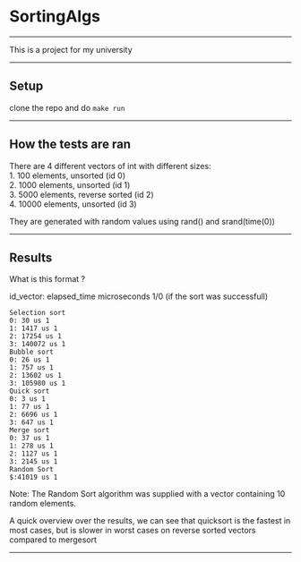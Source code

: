 # SortingAlgs

---

This is a project for my university

---

## Setup

clone the repo and do `make run`

---

## How the tests are ran

There are 4 different vectors of int with different sizes:   
    1. 100 elements, unsorted (id 0)   
    2. 1000 elements, unsorted (id 1)   
    3. 5000 elements, reverse sorted (id 2)   
    4. 10000 elements, unsorted (id 3)   
    
They are generated with random values using rand() and  srand(time(0))

---

## Results

What is this format ?   

id_vector: elapsed_time microseconds 1/0 (if the sort was successfull)

```
Selection sort
0: 30 us 1
1: 1417 us 1
2: 17254 us 1
3: 140072 us 1
Bubble sort
0: 26 us 1
1: 757 us 1
2: 13602 us 1
3: 105980 us 1
Quick sort
0: 3 us 1
1: 77 us 1
2: 6696 us 1
3: 647 us 1
Merge sort
0: 37 us 1
1: 278 us 1
2: 1127 us 1
3: 2145 us 1
Random Sort
$:41019 us 1
```

Note: The Random Sort algorithm was supplied with a vector containing 10 random elements.


A quick overview over the results, we can see that quicksort is the fastest in most cases, but is slower in worst cases on reverse sorted vectors compared to mergesort

---